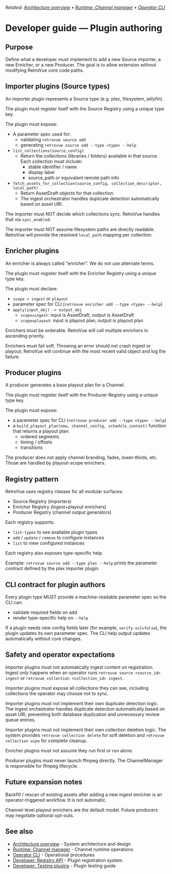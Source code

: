 _Related: [Architecture overview](../architecture/ArchitectureOverview.md) • [Runtime: Channel manager](../runtime/ChannelManager.md) • [Operator CLI](../operator/CLI.md)_

# Developer guide — Plugin authoring

## Purpose

Define what a developer must implement to add a new Source importer, a new Enricher, or a new Producer. The goal is to allow extension without modifying RetroVue core code paths.

## Importer plugins (Source types)

An importer plugin represents a Source type (e.g. plex, filesystem, jellyfin).

The plugin must register itself with the Source Registry using a unique type key.

The plugin must expose:

- A parameter spec used for:
  - validating `retrovue source add`
  - generating `retrovue source add --type <type> --help`
- `list_collections(source_config)`
  - Return the collections (libraries / folders) available in that source. Each collection must include:
    - stable identifier / name
    - display label
    - source_path or equivalent remote path info
- `fetch_assets_for_collection(source_config, collection_descriptor, local_path)`
  - Return AssetDraft objects for that collection.
  - The ingest orchestrator handles duplicate detection automatically based on asset URI.

The importer must NOT decide which collections sync. RetroVue handles that via `sync_enabled`.

The importer must NOT assume filesystem paths are directly readable. RetroVue will provide the resolved `local_path` mapping per collection.

## Enricher plugins

An enricher is always called "enricher". We do not use alternate terms.

The plugin must register itself with the Enricher Registry using a unique type key.

The plugin must declare:

- `scope = ingest` or `playout`
- parameter spec for CLI (`retrovue enricher add --type <type> --help`)
- `apply(input_obj) -> output_obj`
  - `scope=ingest`: input is AssetDraft, output is AssetDraft
  - `scope=playout`: input is playout plan, output is playout plan

Enrichers must be orderable. RetroVue will call multiple enrichers in ascending priority.

Enrichers must fail soft. Throwing an error should not crash ingest or playout; RetroVue will continue with the most recent valid object and log the failure.

## Producer plugins

A producer generates a base playout plan for a Channel.

The plugin must register itself with the Producer Registry using a unique type key.

The plugin must expose:

- a parameter spec for CLI (`retrovue producer add --type <type> --help`)
- a `build_playout_plan(now, channel_config, schedule_context)` function that returns a playout plan:
  - ordered segments
  - timing / offsets
  - transitions

The producer does not apply channel branding, fades, lower-thirds, etc. Those are handled by playout-scope enrichers.

## Registry pattern

RetroVue uses registry classes for all modular surfaces:

- Source Registry (importers)
- Enricher Registry (ingest+playout enrichers)
- Producer Registry (channel output generators)

Each registry supports:

- `list-types` to see available plugin types
- `add` / `update` / `remove` to configure instances
- `list` to view configured instances

Each registry also exposes type-specific help.

Example: `retrovue source add --type plex --help` prints the parameter contract defined by the plex importer plugin.

## CLI contract for plugin authors

Every plugin type MUST provide a machine-readable parameter spec so the CLI can:

- validate required fields on add
- render type-specific help on `--help`

If a plugin needs new config fields later (for example, `verify-ssl=false`), the plugin updates its own parameter spec. The CLI help output updates automatically without core changes.

## Safety and operator expectations

Importer plugins must not automatically ingest content on registration. Ingest only happens when an operator runs `retrovue source <source_id> ingest` or `retrovue collection <collection_id> ingest`.

Importer plugins must expose all collections they can see, including collections the operator may choose not to sync.

Importer plugins must not implement their own duplicate detection logic. The ingest orchestrator handles duplicate detection automatically based on asset URI, preventing both database duplication and unnecessary review queue entries.

Importer plugins must not implement their own collection deletion logic. The system provides `retrovue collection delete` for soft deletion and `retrovue collection wipe` for complete cleanup.

Enricher plugins must not assume they run first or run alone.

Producer plugins must never launch ffmpeg directly. The ChannelManager is responsible for ffmpeg lifecycle.

## Future expansion notes

Backfill / rescan of existing assets after adding a new ingest enricher is an operator-triggered workflow. It is not automatic.

Channel-level playout enrichers are the default model. Future producers may negotiate optional opt-outs.

## See also

- [Architecture overview](../architecture/ArchitectureOverview.md) - System architecture and design
- [Runtime: Channel manager](../runtime/ChannelManager.md) - Channel runtime operations
- [Operator CLI](../operator/CLI.md) - Operational procedures
- [Developer: Registry API](RegistryAPI.md) - Plugin registration system
- [Developer: Testing plugins](TestingPlugins.md) - Plugin testing guide
